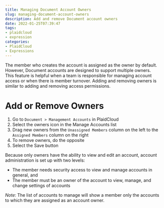 ```yaml
---
title: Managing Document Account Owners
slug: managing-document-account-owners
description: Add and remove Document account owners
date: 2022-01-25T07:39:47
tags:
- plaidcloud
- expression
categories:
- PlaidCloud
- Expressions
---
```



The member who creates the account is assigned as the owner by default. However, Document accounts are designed to support multiple owners. This feature is helpful when a team is responsible for managing account access or when there is member turnover. Adding and removing owners is similar to adding and removing access permissions.



# Add or Remove Owners


1. Go to `Document > Management Accounts` in PlaidCloud
2. Select the owners icon in the Manage Accounts list
3. Drag new owners from the `Unassigned Members` column on the left to the `Assigned Members` column on the right
4. To remove owners, do the opposite
5. Select the Save button

Because only owners have the ability to view and edit an account, account administration is set up with two levels:


* The member needs security access to view and manage accounts in general, and
* The member must be an owner of the account to view, manage, and change settings of accounts

*Note*: The list of accounts to manage will show a member only the accounts to which they are assigned as an account owner.  


